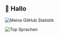 ## 👋 Hallo

![Meine GitHub Statistik](https://github-readme-stats.vercel.app/api?username=JanHeist&show_icons=true)

![Top Sprachen](https://github-readme-stats.vercel.app/api/top-langs/?username=JanHeist&layout=compact)
